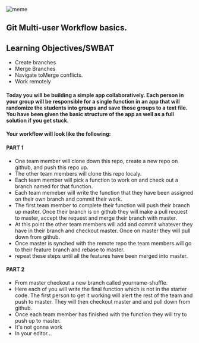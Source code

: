 ![meme](https://after-school-assets.s3.amazonaws.com/git-hamster.jpg)

## Git Multi-user Workflow basics.

## Learning Objectives/SWBAT
- Create branches
- Merge Branches
- Navigate  toMerge conflicts.
- Work remotely

#### Today you will be building a simple app collaboratively. Each person in your group will be responsible for a single function in an app that will randomize the students into groups and save those groups to a text file. You have been given the basic structure of the app as well as a full solution if you get stuck.

#### Your workflow will look like the following:

#### **PART 1**
- One team member will clone down this repo, create a new repo on github, and push this repo up.
- The other team members will clone this repo localy.
- Each team member will pick a function to work on and check out a branch named for that function.
- Each team memeber will write the function that they have been assigned on their own branch and commit their work.
- The first team member to complete their function will push their branch up master. Once their branch is on github they will make a pull request to master, accept the request and merge their branch with master.
- At this point the other team members will add and commit whatever they have in their branch and checkout master. Once on master they will pull down from github.
- Once master is synched with the remote repo the team members will go to their feature branch and rebase to master.
- repeat these steps until all the features have been merged into master.

#### **PART 2**
- From master checkout a new branch called yourname-shuffle.
- Here each of you will write the final function which is not in the starter code. The first person to get it working will alert the rest of the team and push to master. They will then checkout master and and pull down from github.
- Once each team member has finished with the function they will try to push up to master.
- It's not gonna work
- In your editor...
